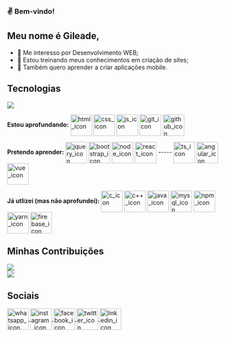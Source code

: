 ### ✌️ Bem-vindo!
## Meu nome é Gileade,
- 👀 Me interesso por Desenvolvimento WEB;
- 🧠 Estou treinando meus conhecimentos em criação de sites;
- 📱 Também quero aprender a criar aplicações mobile.

## Tecnologias
<a href="https://github.com/gileadeteixeira?tab=repositories" target="_blank" rel="noopener noreferrer">
  <img src="https://github-readme-stats.vercel.app/api/top-langs/?username=gileadeteixeira&layout=compact&locale=pt-br&bg_color=DEG,2C3E50,1572B6&title_color=FFFFFF&text_color=FFFFFF" />
</a>

<strong>Estou aprofundando:</strong>
<img align="center" alt="html_icon" height="50" width="50" src="https://cdn.jsdelivr.net/gh/devicons/devicon/icons/html5/html5-plain.svg" style="max-width: 100%"/>
<img align="center" alt="css_icon" height="50" width="50" src="https://cdn.jsdelivr.net/gh/devicons/devicon/icons/css3/css3-plain.svg" style="max-width: 100%"/>
<img align="center" alt="js_icon" height="50" width="50" src="https://cdn.jsdelivr.net/gh/devicons/devicon/icons/javascript/javascript-original.svg" style="max-width: 100%"/>
<img align="center" alt="git_icon" height="50" width="50" src="https://cdn.jsdelivr.net/gh/devicons/devicon/icons/git/git-original.svg" style="max-width: 100%"/>
<img align="center" alt="github_icon" height="50" width="50" src="https://cdn.jsdelivr.net/gh/devicons/devicon/icons/github/github-original.svg" style="max-width: 100%"/>

<strong>Pretendo aprender:</strong>
<img align="center" alt="jquery_icon" height="50" width="50" src="https://cdn.jsdelivr.net/gh/devicons/devicon/icons/jquery/jquery-original-wordmark.svg" style="max-width: 100%"/>
<img align="center" alt="bootstrap_icon" height="50" width="50" src="https://cdn.jsdelivr.net/gh/devicons/devicon/icons/bootstrap/bootstrap-plain-wordmark.svg" style="max-width: 100%"/>
<img align="center" alt="node_icon" height="50" width="50" src="https://cdn.jsdelivr.net/gh/devicons/devicon/icons/nodejs/nodejs-plain.svg" style="max-width: 100%"/>
<img align="center" alt="react_icon" height="50" width="50" src="https://cdn.jsdelivr.net/gh/devicons/devicon/icons/react/react-original.svg" style="max-width: 100%"/> ----- 
<img align="center" alt="ts_icon" height="50" width="50" src="https://cdn.jsdelivr.net/gh/devicons/devicon/icons/typescript/typescript-original.svg" style="max-width: 100%"/>
<img align="center" alt="angular_icon" height="50" width="50" src="https://cdn.jsdelivr.net/gh/devicons/devicon/icons/angularjs/angularjs-plain.svg" style="max-width: 100%"/>
<img align="center" alt="vue_icon" height="50" width="50" src="https://cdn.jsdelivr.net/gh/devicons/devicon/icons/vuejs/vuejs-original.svg" style="max-width: 100%"/>

<strong>Já utlizei (mas não aprofundei):</strong>
<img align="center" alt="c_icon" height="50" width="50" src="https://cdn.jsdelivr.net/gh/devicons/devicon/icons/c/c-plain.svg" style="max-width: 100%"/>
<img align="center" alt="c++_icon" height="50" width="50" src="https://cdn.jsdelivr.net/gh/devicons/devicon/icons/cplusplus/cplusplus-plain.svg" style="max-width: 100%"/>
<img align="center" alt="java_icon" height="50" width="50" src="https://cdn.jsdelivr.net/gh/devicons/devicon/icons/java/java-original.svg" style="max-width: 100%"/>
<img align="center" alt="mysql_icon" height="50" width="50" src="https://cdn.jsdelivr.net/gh/devicons/devicon/icons/mysql/mysql-original-wordmark.svg" style="max-width: 100%"/>
<img align="center" alt="npm_icon" height="50" width="50" src="https://cdn.jsdelivr.net/gh/devicons/devicon/icons/npm/npm-original-wordmark.svg" style="max-width: 100%"/>
<img align="center" alt="yarn_icon" height="50" width="50" src="https://cdn.jsdelivr.net/gh/devicons/devicon/icons/yarn/yarn-original-wordmark.svg" style="max-width: 100%"/>
<img align="center" alt="firebase_icon" height="50" width="50" src="https://cdn.jsdelivr.net/gh/devicons/devicon/icons/firebase/firebase-plain-wordmark.svg" style="max-width: 100%"/>

## Minhas Contribuições
<a href="https://github.com/adsfsa/pharmaclin">
  <img src="https://github-readme-stats.vercel.app/api/pin/?username=adsfsa&repo=pharmaclin&border_color=000000" />
</a>
<br>
<a href="https://github.com/gileadeteixeira" target="_blank" rel="noopener noreferrer">
  <img src="https://github-readme-stats.vercel.app/api?username=gileadeteixeira&show_icons=true&bg_color=DEG,2C3E50,1572B6&title_color=FFFFFF&text_color=F0DB4F&icon_color=7F8FA6&locale=pt-br" />
</a>

## Sociais
<a href="https://api.whatsapp.com/send?phone=5575998547269" target="_blank" rel="noopener noreferrer">
  <img align="center" alt="whatsapp_icon" height="50" width="50" src="https://icons-for-free.com/iconfiles/png/512/super+tiny+icons+whatsapp-1324450795544190261.png" style="max-width: 100%"/>
</a>
<a href="https://www.instagram.com/gil_txra" target="_blank" rel="noopener noreferrer">
  <img align="center" alt="instagram_icon" height="50" width="50" src="https://icons-for-free.com/iconfiles/png/512/super+tiny+icons+instagram-1324450740434031017.png" style="max-width: 100%"/>
</a>
<a href="https://www.facebook.com/gileade.teixeira" target="_blank" rel="noopener noreferrer">
  <img align="center" alt="facebook_icon" height="50" width="50" src="https://icons-for-free.com/iconfiles/png/512/super+tiny+icons+facebook-1324450725288254714.png" style="max-width: 100%"/>
</a>
<a href="https://twitter.com/giltxra" target="_blank" rel="noopener noreferrer">
  <img align="center" alt="twitter_icon" height="50" width="50" src="https://icons-for-free.com/iconfiles/png/512/super+tiny+icons+twitter-1324450786355861298.png" style="max-width: 100%"/>
</a>
<a href="https://www.linkedin.com/in/gileade-teixeira-b86935204/" target="_blank" rel="noopener noreferrer">
  <img align="center" alt="linkedin_icon" height="50" width="50" src="https://icons-for-free.com/iconfiles/png/128/super+tiny+icons+linkedin-1324450747503589428.png" style="max-width: 100%"/>
</a>

